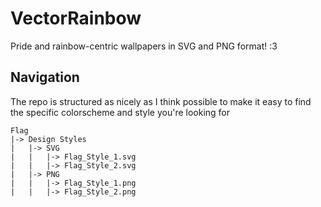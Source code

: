 # VectorRainbow
Pride and rainbow-centric wallpapers in SVG and PNG format! :3

## Navigation
The repo is structured as nicely as I think possible to make it easy to find the specific colorscheme and style you're looking for

```Folders are sorted as follow:
Flag
|-> Design Styles
|   |-> SVG
|   |   |-> Flag_Style_1.svg
|   |   |-> Flag_Style_2.svg
|   |-> PNG
|   |   |-> Flag_Style_1.png
|   |   |-> Flag_Style_2.png
```
